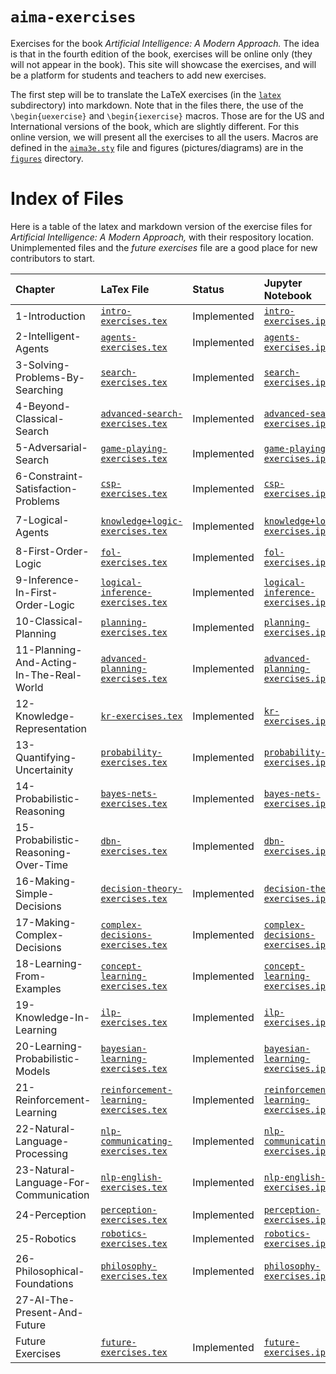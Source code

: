 # `aima-exercises`

Exercises for the book *Artificial Intelligence: A Modern Approach.* The idea is that in the fourth edition of the book, exercises will be online only (they will not appear in the book). This site will showcase the exercises, and will be a platform for students and teachers to add new exercises.

The first step will be to translate the LaTeX exercises (in the [`latex`](https://github.com/aimacode/aima-exercises/tree/master/latex) subdirectory) into markdown. Note that in the files there, the use of the `\begin{uexercise}` and `\begin{iexercise}` macros. Those are for the US and International versions of the book, which are slightly different. For this online version, we will present all the exercises to all the users. Macros are defined in the [`aima3e.sty`](https://github.com/aimacode/aima-exercises/blob/master/latex/aima3e.sty) file and figures (pictures/diagrams) are in the [`figures`](https://github.com/aimacode/aima-exercises/tree/master/latex/figures) directory.

# Index of Files

Here is a table of the latex and markdown version of the exercise files for *Artificial Intelligence: A Modern Approach,* with their respository location. Unimplemented files and the *future exercises* file are a good place for new contributors to start.

| **Chapter** | **LaTex File** | **Status** | **Jupyter Notebook**| **Markdown** |
|:------------|:---------------|:-----------|:-----------------|:-----------------|
| 1-Introduction| [`intro-exercises.tex`](https://github.com/aimacode/aima-exercises/blob/master/latex/intro-exercises.tex) | Implemented | [`intro-exercises.ipynb`](Jupyter%20notebook/intro-exercises.ipynb)|
| 2-Intelligent-Agents| [`agents-exercises.tex`](https://github.com/aimacode/aima-exercises/blob/master/latex/agents-exercises.tex) | Implemented | [`agents-exercises.ipynb`](Jupyter%20notebook/agents-exercises.ipynb)| [`agents-exercises.md`](markdown/agents-exercises.md)|
| 3-Solving-Problems-By-Searching| [`search-exercises.tex`](https://github.com/aimacode/aima-exercises/blob/master/latex/search-exercises.tex) | Implemented | [`search-exercises.ipynb`](Jupyter%20notebook/search-exercises.ipynb)| [`search-exercises.md`](markdown/search-exercises.md)|
| 4-Beyond-Classical-Search| [`advanced-search-exercises.tex`](https://github.com/aimacode/aima-exercises/blob/master/latex/advanced-search-exercises.tex) | Implemented | [`advanced-search-exercises.ipynb`](Jupyter%20notebook/advanced-search-exercises.ipynb)|[`advanced-search-exercises.md`](markdown/advanced-search-exercises.md)|
| 5-Adversarial-Search | [`game-playing-exercises.tex`](https://github.com/aimacode/aima-exercises/blob/master/latex/game-playing-exercises.tex) | Implemented | [`game-playing-exercises.ipynb`](Jupyter%20notebook/game-playing-exercises.ipynb)|[`game-playing-exercises.md`](markdown/game-playing-exercises.md)|
| 6-Constraint-Satisfaction-Problems | [`csp-exercises.tex`](https://github.com/aimacode/aima-exercises/blob/master/latex/csp-exercises.tex) | Implemented | [`csp-exercises.ipynb`](Jupyter%20notebook/csp-exercises.ipynb)|[`csp-exercises.md`](markdown/csp-exercises.md)|
| 7-Logical-Agents | [`knowledge+logic-exercises.tex`](https://github.com/aimacode/aima-exercises/blob/master/latex/knowledge%2Blogic-exercises.tex) | Implemented | [`knowledge+logic-exercises.ipynb`](Jupyter%20notebook/knowledge+logic-exercises.ipynb)|[`knowledge-logic-exercises.md`](markdown/knowledge-logic-exercises.md)|
| 8-First-Order-Logic | [`fol-exercises.tex`](https://github.com/aimacode/aima-exercises/blob/master/latex/fol-exercises.tex) | Implemented | [`fol-exercises.ipynb`](Jupyter%20notebook/fol-exercises.ipynb)|[`fol-exercises.md`](markdown/fol-exercises.md)|
| 9-Inference-In-First-Order-Logic | [`logical-inference-exercises.tex`](https://github.com/aimacode/aima-exercises/blob/master/latex/logical-inference-exercises.tex) | Implemented | [`logical-inference-exercises.ipynb`](Jupyter%20notebook/logical-inference-exercises.ipynb)|[`logical-inference-exercises.md`](markdown/logical-inference-exercises.md)|
| 10-Classical-Planning | [`planning-exercises.tex`](https://github.com/aimacode/aima-exercises/blob/master/latex/planning-exercises.tex) | Implemented | [`planning-exercises.ipynb`](Jupyter%20notebook/planning-exercises.ipynb)|[`planning-exercises.md`](markdown/planning-exercises.md)|
| 11-Planning-And-Acting-In-The-Real-World | [`advanced-planning-exercises.tex`](https://github.com/aimacode/aima-exercises/blob/master/latex/advanced-planning-exercises.tex) | Implemented | [`advanced-planning-exercises.ipynb`](Jupyter%20notebook/advanced-planning-exercises.ipynb)|[`advanced-planning-exercises.md`](markdown/advanced-planning-exercises.md)|
| 12-Knowledge-Representation | [`kr-exercises.tex`](https://github.com/aimacode/aima-exercises/blob/master/latex/kr-exercises.tex) | Implemented | [`kr-exercises.ipynb`](Jupyter%20notebook/kr-exercises.ipynb)|[`kr-exercises.md`](markdown/kr-exercises.md)|
| 13-Quantifying-Uncertainity | [`probability-exercises.tex`](https://github.com/aimacode/aima-exercises/blob/master/latex/probability-exercises.tex) | Implemented | [`probability-exercises.ipynb`](Jupyter%20notebook/probability-exercises.ipynb)|[`probability-exercises.md`](markdown/probability-exercises.md)|
| 14-Probabilistic-Reasoning | [`bayes-nets-exercises.tex`](https://github.com/aimacode/aima-exercises/blob/master/latex/bayes-nets-exercises.tex) | Implemented | [`bayes-nets-exercises.ipynb`](Jupyter%20notebook/bayes-nets-exercises.ipynb)|[`bayes-nets-exercises.md`](markdown/bayes-nets-exercises.md)|
| 15-Probabilistic-Reasoning-Over-Time | [`dbn-exercises.tex`](https://github.com/aimacode/aima-exercises/blob/master/latex/dbn-exercises.tex) | Implemented | [`dbn-exercises.ipynb`](Jupyter%20notebook/dbn-exercises.ipynb)|[`dbn-exercises.md`](markdown/dbn-exercises.md)|
| 16-Making-Simple-Decisions | [`decision-theory-exercises.tex`](https://github.com/aimacode/aima-exercises/blob/master/latex/decision-theory-exercises.tex) | Implemented | [`decision-theory-exercises.ipynb`](Jupyter%20notebook/decision-theory-exercises.ipynb)|[`decision-theory-exercises.md`](markdown/decision-theory-exercises.md)|
| 17-Making-Complex-Decisions| [`complex-decisions-exercises.tex`](https://github.com/aimacode/aima-exercises/blob/master/latex/complex-decisions-exercises.tex) | Implemented | [`complex-decisions-exercises.ipynb`](Jupyter%20notebook/complex-decisions-exercises.ipynb)|[`complex-decisions-exercises.md`](markdown/complex-decisions-exercises.md)|
| 18-Learning-From-Examples | [`concept-learning-exercises.tex`](https://github.com/aimacode/aima-exercises/blob/master/latex/concept-learning-exercises.tex) | Implemented | [`concept-learning-exercises.ipynb`](Jupyter%20notebook/concept-learning-exercises.ipynb)|[`concept-learning-exercises.md`](markdown/concept-learning-exercises.md)|
| 19-Knowledge-In-Learning | [`ilp-exercises.tex`](https://github.com/aimacode/aima-exercises/blob/master/latex/ilp-exercises.tex) | Implemented | [`ilp-exercises.ipynb`](Jupyter%20notebook/ilp-exercises.ipynb)|[`ilp-exercises.md`](markdown/ilp-exercises.md)|
| 20-Learning-Probabilistic-Models | [`bayesian-learning-exercises.tex`](https://github.com/aimacode/aima-exercises/blob/master/latex/bayesian-learning-exercises.tex) | Implemented | [`bayesian-learning-exercises.ipynb`](Jupyter%20notebook/bayesian-learning-exercises.ipynb)|[`bayesian-learning-exercises.md`](markdown/bayesian-learning-exercises.md)|
| 21-Reinforcement-Learning | [`reinforcement-learning-exercises.tex`](https://github.com/aimacode/aima-exercises/blob/master/latex/reinforcement-learning-exercises.tex) | Implemented | [`reinforcement-learning-exercises.ipynb`](Jupyter%20notebook/reinforcement-learning-exercises.ipynb)|[`reinforcement-learning-exercises.md`](markdown/reinforcement-learning-exercises.md)|
| 22-Natural-Language-Processing | [`nlp-communicating-exercises.tex`](https://github.com/aimacode/aima-exercises/blob/master/latex/nlp-communicating-exercises.tex) | Implemented | [`nlp-communicating-exercises.ipynb`](Jupyter%20notebook/nlp-communicating-exercises.ipynb)|[`nlp-communicating-exercises.md`](markdown/nlp-communicating-exercises.md)|
| 23-Natural-Language-For-Communication | [`nlp-english-exercises.tex`](https://github.com/aimacode/aima-exercises/blob/master/latex/nlp-english-exercises.tex) | Implemented | [`nlp-english-exercises.ipynb`](Jupyter%20notebook/nlp-english-exercises.ipynb)|[`nlp-english-exercises.md`](markdown/nlp-english-exercises.md)|
| 24-Perception | [`perception-exercises.tex`](https://github.com/aimacode/aima-exercises/blob/master/latex/perception-exercises.tex) | Implemented | [`perception-exercises.ipynb`](Jupyter%20notebook/perception-exercises.ipynb)|[`perception-exercises.md`](markdown/perception-exercises.md)|
| 25-Robotics | [`robotics-exercises.tex`](https://github.com/aimacode/aima-exercises/blob/master/latex/robotics-exercises.tex) | Implemented | [`robotics-exercises.ipynb`](Jupyter%20notebook/robotics-exercises.ipynb)|[`robotics-exercises.md`](markdown/robotics-exercises.md)|
| 26-Philosophical-Foundations | [`philosophy-exercises.tex`](https://github.com/aimacode/aima-exercises/blob/master/latex/philosophy-exercises.tex) | Implemented | [`philosophy-exercises.ipynb`](Jupyter%20notebook/philosophy-exercises.ipynb)|[`philosophy-exercises.md`](markdown/philosophy-exercises.md)|
| 27-AI-The-Present-And-Future |  |  | |
| Future Exercises | [`future-exercises.tex`](https://github.com/aimacode/aima-exercises/blob/master/latex/future-exercises.tex)| Implemented | [`future-exercises.ipynb`](Jupyter%20notebook/future-exercises.ipynb)|[`future-exercises.md`](markdown/future-exercises.md)|
